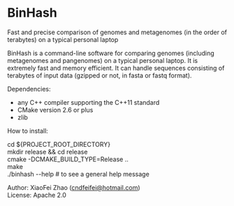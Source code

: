# BinHash
Fast and precise comparison of genomes and metagenomes (in the order of terabytes) on a typical personal laptop

BinHash is a command-line software for comparing genomes (including metagenomes and pangenomes) on a typical personal laptop. 
It is extremely fast and memory efficient.
It can handle sequences consisting of terabytes of input data (gzipped or not, in fasta or fastq format). 
 
Dependencies:
 - any C++ compiler supporting the C++11 standard
 - CMake version 2.6 or plus
 - zlib 
 
How to install:

cd ${PROJECT_ROOT_DIRECTORY}  
mkdir release && cd release  
cmake -DCMAKE_BUILD_TYPE=Release ..  
make  
./binhash --help # to see a general help message   


Author: XiaoFei Zhao (cndfeifei@hotmail.com)  
License: Apache 2.0
